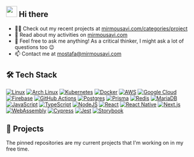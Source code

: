 ##   <img src="https://media.giphy.com/media/hvRJCLFzcasrR4ia7z/giphy.gif" width="30px" height="30px"> Hi there

* 👨‍💻 Check out my recent projects at [mirmousavi.com/categories/project](https://mirmousavi.com/categories/project/)
* 📝 Read about my activities on [mirmousavi.com](https://mirmousavi.com/)
* 💬 Feel free to ask me anything! As a critical thinker, I might ask a lot of questions too 😉
* 📫 Contact me at [mostafa@mirmousavi.com](mailto:mostafa@mirmousavi.com)


###

## 🛠️ Tech Stack

[![Linux](https://img.shields.io/badge/Linux-FCC624?logo=linux&logoColor=black)](#)
[![Arch Linux](https://img.shields.io/badge/Arch%20Linux-1793D1?logo=arch-linux&logoColor=fff)](#)
[![Kubernetes](https://img.shields.io/badge/Kubernetes-326CE5?logo=kubernetes&logoColor=fff)](#)
[![Docker](https://img.shields.io/badge/Docker-2496ED?logo=docker&logoColor=fff)](#)
[![AWS](https://img.shields.io/badge/AWS-%23FF9900.svg?logo=amazon-web-services&logoColor=white)](#)
[![Google Cloud](https://img.shields.io/badge/Google%20Cloud-%234285F4.svg?logo=google-cloud&logoColor=white)](#)
[![Firebase](https://img.shields.io/badge/Firebase-039BE5?logo=Firebase&logoColor=white)](#)
[![GitHub Actions](https://img.shields.io/badge/GitHub_Actions-2088FF?logo=github-actions&logoColor=white)](#)
[![Postgres](https://img.shields.io/badge/Postgres-%23316192.svg?logo=postgresql&logoColor=white)](#)
[![Prisma](https://img.shields.io/badge/Prisma-2D3748?logo=prisma&logoColor=white)](#)
[![Redis](https://img.shields.io/badge/Redis-%23DD0031.svg?logo=redis&logoColor=white)](#)
[![MariaDB](https://img.shields.io/badge/MariaDB-003545?logo=mariadb&logoColor=white)](#)
[![JavaScript](https://img.shields.io/badge/JavaScript-F7DF1E?logo=javascript&logoColor=000)](#)
[![TypeScript](https://img.shields.io/badge/TypeScript-3178C6?logo=typescript&logoColor=fff)](#)
[![NodeJS](https://img.shields.io/badge/Node.js-6DA55F?logo=node.js&logoColor=white)](#)
[![React](https://img.shields.io/badge/React-%2320232a.svg?logo=react&logoColor=%2361DAFB)](#)
[![React Native](https://img.shields.io/badge/React_Native-%2320232a.svg?logo=react&logoColor=%2361DAFB)](#)
[![Next.js](https://img.shields.io/badge/Next.js-black?logo=next.js&logoColor=white)](#)
[![WebAssembly](https://img.shields.io/badge/WebAssembly-654FF0?logo=webassembly&logoColor=fff)](#)
[![Cypress](https://img.shields.io/badge/Cypress-69D3A7?logo=cypress&logoColor=fff)](#)
[![Jest](https://img.shields.io/badge/Jest-C21325?logo=jest&logoColor=fff)](#)
[![Storybook](https://img.shields.io/badge/Storybook-FF4785?logo=storybook&logoColor=fff)](#)


###

## 🚀 Projects

The pinned repositories are my current projects that I'm working on in my free time.

